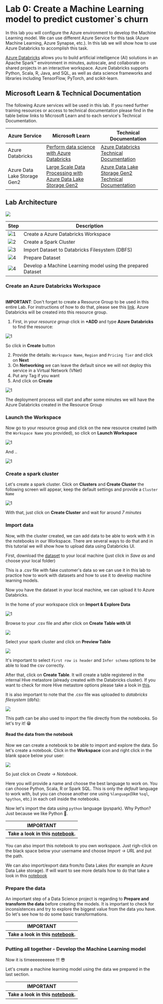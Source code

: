 # Lab 0: Create a Machine Learning model to predict customer`s churn

In this lab you will configure the Azure environment to develop the Machine Learning model. We can use different Azure Service for this task (Azure Machine Learning, Azure Synapse, etc.). In this lab we will show how to use Azure Databricks to accomplish this task.

[Azure Databricks](https://azure.microsoft.com/pt-br/services/databricks/) allows you to build artificial intelligence (AI) solutions in an Apache Spark™ environment in minutes, autoscale, and collaborate on shared projects in an interactive workspace. Azure Databricks supports Python, Scala, R, Java, and SQL, as well as data science frameworks and libraries including TensorFlow, PyTorch, and scikit-learn.

## Microsoft Learn & Technical Documentation

The following Azure services will be used in this lab. If you need further training resources or access to technical documentation please find in the table below links to Microsoft Learn and to each service's Technical Documentation.

Azure Service | Microsoft Learn | Technical Documentation|
--------------|-----------------|------------------------|
Azure Databricks | [Perform data science with Azure Databricks](https://docs.microsoft.com/en-us/learn/paths/perform-data-science-azure-databricks/) | [Azure Databricks Technical Documentation](https://docs.microsoft.com/en-us/azure/databricks/)
Azure Data Lake Storage Gen2 | [Large Scale Data Processing with Azure Data Lake Storage Gen2](https://docs.microsoft.com/en-us/learn/paths/data-processing-with-azure-adls/) | [Azure Data Lake Storage Gen2 Technical Documentation](https://docs.microsoft.com/en-us/azure/storage/blobs/data-lake-storage-introduction)

## Lab Architecture

![](/images/data-science-architecture-lab-0.png)

Step     | Description
-------- | -----
![1](/images/Black1.png) | Create a Azure Databricks Workspace
![2](/images/Black2.png) | Create a Spark Cluster
![3](/images/Black3.png) | Import Dataset to Databricks Filesystem (DBFS)
![4](/images/Black4.png) | Prepare Dataset
![4](/images/Black5.png) | Develop a Machine Learning model using the prepared Dataset

### Create an Azure Databricks Workspace

<br>**IMPORTANT**: Don't forget to create a Resource Group to be used in this entire Lab. For instructions of how to do that, please see this [link](https://docs.microsoft.com/en-us/azure/azure-resource-manager/management/manage-resource-groups-portal). Azure Databricks will be created into this resource group.

1. First, in your *resource group* click in **+ADD** and type **Azure Databricks** to find the resource:

![1](/images/lab-0/1-add-adb.PNG)

So click in **Create** button

2. Provide the details: `Workspace Name`, `Region` and `Pricing Tier` and click on **Next**
3. On **Networking** we can leave the default since we will not deploy this service in a Virtual Network (VNet)
4. Put any Tag if you want
5. And click on **Create**

![1](/images/lab-0/2-create-adb-workspace.PNG)

The deployment process will start and after some minutes we will have the Azure Databricks created in the Resource Group

### Launch the Workspace

Now go to your resource group and click on the new resource created (with the `Workspace Name` you provided), so click on **Launch Workspace**

![1](/images/lab-0/3-launch-adb-workspace.PNG)

And ..

![1](/images/lab-0/3b-launch-adb-workspace.PNG)

### Create a spark cluster

Let's create a spark cluster. Click on **Clusters** and **Create Cluster** the following screen will appear, keep the default settings and provide a `Cluster Name`

![1](/images/lab-0/4-create-spark-cluster.PNG)

With that, just click on **Create Cluster** and wait for around *7 minutes*

### Import data
Now, with the cluster created, we can add data to be able to work with it in the notebooks in our Workspace. There are several ways to do that and in this tutorial we will show how to upload data using Databricks UI.

First, download the [dataset](https://raw.githubusercontent.com/lfbraz/azure-data-science-e2e/main/dataset/dados_clientes.csv) to your local machine (just click in *Save as* and choose your local folder)

This is a .csv file with fake customer's data so we can use it in this lab to practice how to work with datasets and how to use it to develop machine learning models.

Now you have the dataset in your local machine, we can upload it to Azure Databricks.

In the home of your workspace click on **Import & Explore Data**

![1](/images/lab-0/5a-upload-dataset.PNG)

Browse to your .csv file and after click on **Create Table with UI**

![](/images/lab-0/5b-upload-dataset.PNG)

Select your spark cluster and click on **Preview Table**

![](/images/lab-0/5c-upload-dataset.PNG)

It's important to select `First row is header` and `Infer schema` options to be able to load the csv correctly.

After that, click on **Create Table**. It will create a table registered in the internal Hive metastore (already created with the Databricks cluster). If you want to check for more Hive metastore options please take a look in [this](https://docs.microsoft.com/en-us/azure/databricks/kb/metastore/).

It is also important to note that the .csv file was uploaded to *databricks filesystem* (dbfs):

![](/images/lab-0/5d-upload-dataset.PNG)

This path can be also used to import the file directly from the notebooks. So let's try it! 😁

#### Read the data from the notebook

Now we can create a notebook to be able to import and explore the data. So let's create a notebook. Click in the **Workspace** icon and right click in the blank space below your user:

![](/images/lab-0/5-create-notebook.PNG)

So just click on *Create -> Notebook*.

Here you will provide a name and choose the best language to work on. You can choose Python, Scala, R or Spark SQL. This is only the *default* language to work with, but you can choose another one using `%language`(like `%sql`, `%python`, etc.) in each cell inside the notebooks.

Now let's import the data using `python` language (pyspark). Why Python? Just because we like Python 🤣.

**IMPORTANT**|
-------------|
**Take a look in this [notebook](/labs/lab%200/notebooks/read-data.ipynb).**|

You can also import this notebook to you own workspace. Just righ-click on the black space below your username and choose *Import -> URL* and put the path.

We can also import/export data from/to Data Lakes (for example an Azure Data Lake storage). If will want to see more details how to do that take a look in this [notebook](https://github.com/lfbraz/azure-databricks/blob/master/notebooks/read-from-adls.ipynb)

### Prepare the data

An important step of a Data Science project is regarding to **Prepare and transform the data** before creating the models. It is important to check for inconsistences and try to explore the biggest value from the data you have. So let's see how to do some basic transformations.

**IMPORTANT**|
-------------|
**Take a look in this [notebook](/labs/lab%200/notebooks/simple-etl-with-spark.ipynb).**|

### Putting all together - Develop the Machine Learning model

Now it is timeeeeeeeeee !!! 😎

Let's create a machine learning model using the data we prepared in the last section.

**IMPORTANT**|
-------------|
**Take a look in this [notebook](/labs/lab%200/notebooks/model-churn-prediction.ipynb).**|
